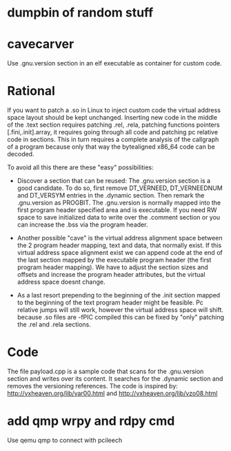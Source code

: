 # dumpbin of random stuff

# cavecarver
Use .gnu.version section  in an elf executable as container for custom code.

# Rational
If you want to patch a .so in Linux to inject custom code
the virtual address space layout should be kept unchanged.
Inserting new code in the middle of the .text section requires
patching .rel, .rela, patching functions pointers [.fini,.init].array,
it requires going through all code and patching pc relative code in sections.
This in turn requires a complete analysis of the callgraph of a program
because only that way the bytealigned x86_64 code can be decoded.

To avoid all this there are these "easy" possibilities:

 - Discover a section that can be reused: The .gnu.version section
   is a good candidate. To do so, first remove DT_VERNEED, DT_VERNEEDNUM
   and DT_VERSYM entries in the .dynamic section. Then remark the .gnu.version as PROGBIT.
   The .gnu.version is normally mapped into the first program header specified area
   and is executable. If you need RW space to save initialized data to write over
   the .comment section or you can increase the .bss via the program header.

 - Another possible "cave" is the virtual address alignment space between the
   2 program header mapping, text and data, that normally exist. If this
   virtual address space alignment exist we can append code at the end of the
   last section mapped by the executable program header (the first program header
   mapping). We have to adjust the section sizes and offsets
   and increase the program header attributes, but the virtual address space
   doesnt change.

 - As a last resort prepending to the beginning of the .init section mapped
   to the beginning of the text program header might be feasible. Pc relative
   jumps will still work, however the virtual address space will shift. because
   .so files are -fPIC compiled this can be fixed by "only" patching the .rel and .rela
   sections.

# Code
The file payload.cpp is a sample code that scans for the .gnu.version section and
writes over its content. It searches for the .dynamic section and removes the
versioning references. The code is inspired by: http://vxheaven.org/lib/var00.html
and http://vxheaven.org/lib/vzo08.html

# add qmp wrpy and rdpy cmd
Use qemu qmp to connect with pcileech
